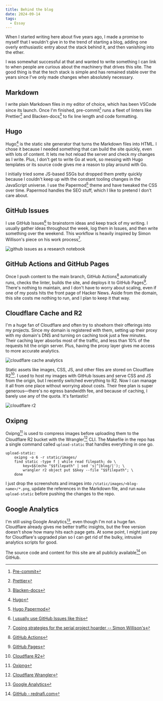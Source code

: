 ```yaml
---
title: Behind the blog
date: 2024-09-14
tags:
  - Essay
---
```


When I started writing here about five years ago, I made a promise to myself that I wouldn't
give in to the trend of starting a blog, adding one overly enthusiastic entry about the
stack behind it, and then vanishing into the ether.

I was somewhat successful at that and wanted to write something I can link to when people
are curious about the machinery that drives this site. The good thing is that the tech stack
is simple and has remained stable over the years since I've only made changes when
absolutely necessary.

## Markdown

I write plain Markdown files in my editor of choice, which has been VSCode since its launch.
Once I'm finished, pre-commit[^1] runs a fleet of linters like Prettier[^2] and
Blacken-docs[^3] to fix line length and code formatting.

## Hugo

Hugo[^4] is the static site generator that turns the Markdown files into HTML. I chose it
because I needed something that can build the site quickly, even with lots of content. It
lets me hot reload the server and check my changes as I write. Plus, I don't get to write Go
at work, so messing with Hugo templates or its source code gives me a reason to play around
with Go.

I initially tried some JS-based SSGs but dropped them pretty quickly because I couldn't keep
up with the constant tooling changes in the JavaScript universe. I use the Papermod[^5]
theme and have tweaked the CSS over time. Papermod handles the SEO stuff, which I like to
pretend I don't care about.

## GitHub Issues

I use GitHub Issues[^6] to brainstorm ideas and keep track of my writing. I usually gather
ideas throughout the week, log them in Issues, and then write something over the weekend.
This workflow is heavily inspired by Simon Willison's piece on his work process[^7].

![github issues as a research notebook][image_1]

## GitHub Actions and GitHub Pages

Once I push content to the main branch, GitHub Actions[^8] automatically runs, checks the
linter, builds the site, and deploys it to GitHub Pages[^9]. There's nothing to maintain,
and I don't have to worry about scaling, even if one of my posts hits the front page of
Hacker News. Aside from the domain, this site costs me nothing to run, and I plan to keep it
that way.

## Cloudflare Cache and R2

I'm a huge fan of Cloudflare and often try to shoehorn their offerings into my projects.
Since my domain is registered with them, setting up their proxy with my domain's DNS and
turning on caching took just a few minutes. Their caching layer absorbs most of the traffic,
and less than 10% of the requests hit the origin server. Plus, having the proxy layer gives
me access to more accurate analytics.

![cloudflare cache analytics][image_2]

Static assets like images, CSS, JS, and other files are stored on Cloudflare R2[^10]. I used
to host my images with GitHub Issues and serve CSS and JS from the origin, but I recently
switched everything to R2. Now I can manage it all from one place without worrying about
costs. Their free plan is super generous—there's no egress bandwidth fee, and because of
caching, I barely use any of the quota. It's fantastic!

![cloudflare r2][image_3]

## Oxipng

Oxipng[^11] is used to compress images before uploading them to the Cloudflare R2 bucket
with the Wrangler[^12] CLI. The Makefile in the repo has a single command called
`upload-static` that handles everything in one go.

```make
upload-static:
    oxipng -o 6 -r static/images/
    find static -type f | while read filepath; do \
        key=$$(echo "$$filepath" | sed 's|^|blog/|'); \
        wrangler r2 object put $$key --file "$$filepath"; \
    done
```

I just drop the screenshots and images into `/static/images/<blog-name>/*.png`, update the
references in the Markdown file, and run `make upload-static` before pushing the changes to
the repo.

## Google Analytics

I'm still using Google Analytics[^13], even though I'm not a huge fan. Cloudflare already
gives me better traffic insights, but the free version doesn't show how many hits each page
gets. At some point, I might just pay for Cloudflare's upgraded plan so I can get rid of the
bulky, intrusive analytics scripts for good.

The source code and content for this site are all publicly available[^14] on GitHub.

[^1]: [Pre-commit](https://pre-commit.com/)

[^2]: [Prettier](https://prettier.io/)

[^3]: [Blacken-docs](https://pypi.org/project/blacken-docs/)

[^4]: [Hugo](https://gohugo.io/)

[^5]: [Hugo Papermod](https://github.com/adityatelange/hugo-PaperMod)

[^6]:
    [I usually use GitHub Issues like this](https://github.com/rednafi/rednafi.com/issues/125)

[^7]:
    [Coping strategies for the serial project hoarder -- Simon Willison's](https://simonwillison.net/2022/Nov/26/productivity/)

[^8]: [GitHub Actions](https://github.com/features/actions)

[^9]: [GitHub Pages](https://pages.github.com/)

[^10]: [Cloudflare R2](https://developers.cloudflare.com/r2/)

[^11]: [Oxipng](https://github.com/shssoichiro/oxipng)

[^12]: [Cloudflare Wrangler](https://developers.cloudflare.com/workers/wrangler/)

[^13]: [Google Analytics](https://analytics.google.com/)

[^14]: [GitHub - rednafi.com](https://github.com/rednafi/rednafi.com)

[image_1]: https://blob.rednafi.com/static/images/behind_the_blog/img_1.png
[image_2]: https://blob.rednafi.com/static/images/behind_the_blog/img_2.png
[image_3]: https://blob.rednafi.com/static/images/behind_the_blog/img_3.png

